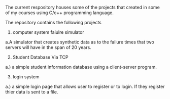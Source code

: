 The current respository houses some of the projects that created in some of my courses using C/c++ programming language.

The repository contains the following projects 

1. computer system faiulre simulator

  a.A simulator that creates synthetic data as to the failure times that two servers will have in the span of 20 years. 
  
2. Student Database Via TCP 

  a.)  a  simple student information database using a client-server program.
  
 3. login system 
 
 a.) a simple login page that allows user to register or to  login. If they register thier data is sent to a file. 
